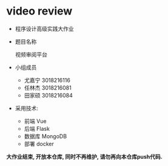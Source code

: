 # video review
+ 程序设计高级实践大作业

+ 题目名称

    视频审阅平台

+ 小组成员

    + 尤嘉宁 3018216116
    + 任林杰 3018216081
    + 田家硕 3018216084

+ 采用技术:

    + 前端 Vue
    + 后端 Flask
    + 数据库 MongoDB
    + 部署 docker

**大作业结束, 开放本仓库, 同时不再维护, 请勿再向本仓库push代码.**

